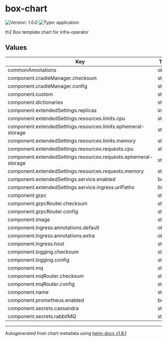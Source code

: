 # box-chart

![Version: 1.0.0](https://img.shields.io/badge/Version-1.0.0-informational?style=flat-square) ![Type: application](https://img.shields.io/badge/Type-application-informational?style=flat-square)

th2 Box template chart for infra-operator

## Values

| Key | Type | Default | Description |
|-----|------|---------|-------------|
| commonAnnotations | object | `{}` |  |
| component.cradleManager.checksum | string | `"cradleMangerchecksum"` |  |
| component.cradleManager.config | string | `nil` |  |
| component.custom | string | `nil` |  |
| component.dictionaries | string | `nil` |  |
| component.extendedSettings.replicas | int | `1` |  |
| component.extendedSettings.resources.limits.cpu | string | `"200m"` |  |
| component.extendedSettings.resources.limits.ephemeral-storage | string | `"1Gi"` |  |
| component.extendedSettings.resources.limits.memory | string | `"200Mi"` |  |
| component.extendedSettings.resources.requests.cpu | string | `"50m"` |  |
| component.extendedSettings.resources.requests.ephemeral-storage | string | `"1Gi"` |  |
| component.extendedSettings.resources.requests.memory | string | `"100Mi"` |  |
| component.extendedSettings.service.enabled | bool | `false` |  |
| component.extendedSettings.service.ingress.urlPaths | list | `[]` |  |
| component.grpc | string | `nil` |  |
| component.grpcRouter.checksum | string | `"grpcchecksum"` |  |
| component.grpcRouter.config | string | `nil` |  |
| component.image | string | `nil` |  |
| component.ingress.annotations.default | object | `{}` |  |
| component.ingress.annotations.extra | object | `{}` |  |
| component.ingress.host | string | `nil` |  |
| component.logging.checksum | string | `"loggingchecksum"` |  |
| component.logging.config | string | `nil` |  |
| component.mq | string | `nil` |  |
| component.mqRouter.checksum | string | `"mqchecksum"` |  |
| component.mqRouter.config | string | `nil` |  |
| component.name | string | `"comp1"` |  |
| component.prometheus.enabled | bool | `false` |  |
| component.secrets.cassandra | string | `"cassandra"` |  |
| component.secrets.rabbitMQ | string | `"rabbitMQ"` |  |

----------------------------------------------
Autogenerated from chart metadata using [helm-docs v1.8.1](https://github.com/norwoodj/helm-docs/releases/v1.8.1)
